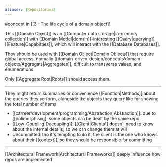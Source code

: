 ```yaml
---
aliases: [Repositories]
---
```


#concept in [[3 - The life cycle of a domain object]]

This [[Domain Object]] is an [[Computer data storage|in-memory collection]] with [[Domain Model|domain]]-interesting [[Query|querying]] [[Feature|Capabilities]], which will interact with the [[Database|Databases]].

They should be used with [[Domain Object|Domain Objects]] that require global access, normally [[domain-driven-design/concepts/domain-objects/Aggregate|Aggregates]], difficult to transverse values, and enumerations

Only [[Aggregate Root|Roots]] should access them.

---

They might return summaries or convenience [[Function|Methods]] about the queries they perform, alongside the objects they query like for showing the total number of items

- [[carreer/development/programming/Abstraction|Abstraction]]: due to [[polimorphism]], some objects can be dealt by the same repo
- [[Low-Coupling|Decoupling]]: [[Client|Clients]] doesn't need to know about the internal details, so we can change them at will
- Uncommitted: tho it's tempting to do it, the client is the one who knows about their [[context]], so they should be responsible for committing

---

[[Architectural Framework|Architectural Frameworks]] deeply influence how repos are implemented
